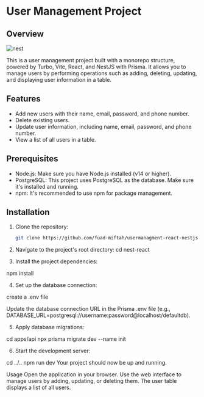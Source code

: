 # User Management Project

## Overview
![nest](https://github.com/fuad-miftah/usermanagment-react-nestjs/assets/85777124/ebe20f6f-50a4-4737-abf2-9a0c61487c9f)

This is a user management project built with a monorepo structure, powered by Turbo, Vite, React, and NestJS with Prisma. It allows you to manage users by performing operations such as adding, deleting, updating, and displaying user information in a table.

## Features

- Add new users with their name, email, password, and phone number.
- Delete existing users.
- Update user information, including name, email, password, and phone number.
- View a list of all users in a table.

## Prerequisites

- Node.js: Make sure you have Node.js installed (v14 or higher).
- PostgreSQL: This project uses PostgreSQL as the database. Make sure it's installed and running.
- npm: It's recommended to use npm for package management.

## Installation

1. Clone the repository:

   ```bash
   git clone https://github.com/fuad-miftah/usermanagment-react-nestjs.git

2. Navigate to the project's root directory:
  cd nest-react

3. Install the project dependencies:

npm install

4. Set up the database connection:

create a .env file

Update the database connection URL in the Prisma .env file (e.g., DATABASE_URL=postgresql://username:password@localhost/defaultdb).

5. Apply database migrations:

cd apps/api 
npx prisma migrate dev --name init

6. Start the development server:

cd ../..
npm run dev
Your project should now be up and running.

Usage
Open the application in your browser.
Use the web interface to manage users by adding, updating, or deleting them.
The user table displays a list of all users.
